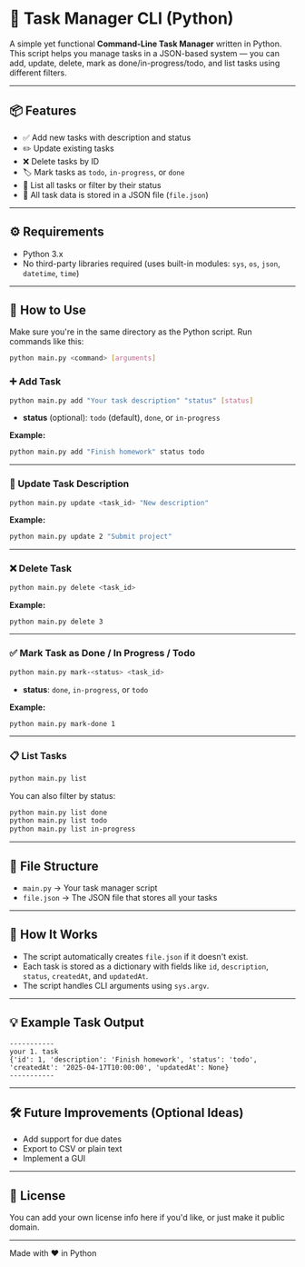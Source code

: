 # 📝 Task Manager CLI (Python)

A simple yet functional **Command-Line Task Manager** written in Python. This script helps you manage tasks in a JSON-based system — you can add, update, delete, mark as done/in-progress/todo, and list tasks using different filters.

---

## 📦 Features

- ✅ Add new tasks with description and status
- ✏️ Update existing tasks
- ❌ Delete tasks by ID
- 🏷️ Mark tasks as `todo`, `in-progress`, or `done`
- 📃 List all tasks or filter by their status
- 🧠 All task data is stored in a JSON file (`file.json`)

---

## ⚙️ Requirements

- Python 3.x  
- No third-party libraries required (uses built-in modules: `sys`, `os`, `json`, `datetime`, `time`)

---

## 🚀 How to Use

Make sure you're in the same directory as the Python script. Run commands like this:

```bash
python main.py <command> [arguments]
```

### ➕ Add Task

```bash
python main.py add "Your task description" "status" [status]
```

- **status** (optional): `todo` (default), `done`, or `in-progress`

**Example:**
```bash
python main.py add "Finish homework" status todo
```

---

### 🔁 Update Task Description

```bash
python main.py update <task_id> "New description"
```

**Example:**
```bash
python main.py update 2 "Submit project"
```

---

### ❌ Delete Task

```bash
python main.py delete <task_id>
```

**Example:**
```bash
python main.py delete 3
```

---

### ✅ Mark Task as Done / In Progress / Todo

```bash
python main.py mark-<status> <task_id>
```

- **status**: `done`, `in-progress`, or `todo`

**Example:**
```bash
python main.py mark-done 1
```

---

### 📋 List Tasks

```bash
python main.py list
```

You can also filter by status:

```bash
python main.py list done
python main.py list todo
python main.py list in-progress
```

---

## 📁 File Structure

- `main.py` → Your task manager script  
- `file.json` → The JSON file that stores all your tasks

---

## 🧠 How It Works

- The script automatically creates `file.json` if it doesn't exist.
- Each task is stored as a dictionary with fields like `id`, `description`, `status`, `createdAt`, and `updatedAt`.
- The script handles CLI arguments using `sys.argv`.

---

## 💡 Example Task Output

```text
-----------
your 1. task
{'id': 1, 'description': 'Finish homework', 'status': 'todo', 'createdAt': '2025-04-17T10:00:00', 'updatedAt': None}
-----------
```

---

## 🛠️ Future Improvements (Optional Ideas)

- Add support for due dates
- Export to CSV or plain text
- Implement a GUI

---

## 📜 License

You can add your own license info here if you'd like, or just make it public domain.

---

Made with ❤️ in Python
